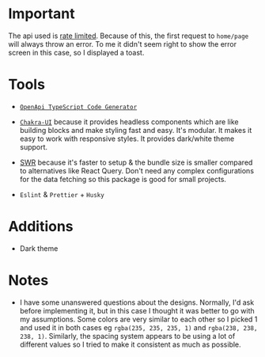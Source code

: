 # Important

The api used is [rate limited](https://jikan.docs.apiary.io/#introduction/information/rate-limiting). Because of this, the first request to `home/page`
will always throw an error. To me it didn't seem right to show the error screen
in this case, so I displayed a toast.

# Tools

-   [`OpenApi TypeScript Code Generator`](https://www.npmjs.com/package/openapi-typescript-codegen)

-   [`Chakra-UI`](https://chakra-ui.com/getting-started) because it provides headless
    components which are like building blocks and make styling fast and easy. It's
    modular. It makes it easy to work with responsive styles. It provides dark/white
    theme support.

-   [SWR](https://swr.vercel.app/) because it's faster to setup & the bundle
    size is smaller compared to alternatives like React Query. Don't need any complex configurations for the data fetching so this package is good for small projects. 

-   `Eslint` & `Prettier` + `Husky`

# Additions

-   Dark theme

# Notes

-   I have some unanswered questions about the designs. Normally, I'd ask before
    implementing it, but in this case I thought it was better to go with my
    assumptions. Some colors are very similar to each other so I picked 1 and
    used it in both cases eg `rgba(235, 235, 235, 1)` and `rgba(238, 238, 238, 1)`.
    Similarly, the spacing system appears to be using a lot of different values
    so I tried to make it consistent as much as possible.